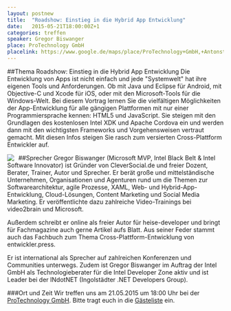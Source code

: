 ```yaml
---
layout: postnew
title:  "Roadshow: Einstieg in die Hybrid App Entwicklung"
date:   2015-05-21T18:00:00Z+1
categories: treffen
speaker: Gregor Biswanger
place: ProTechnology GmbH
placelink: https://www.google.de/maps/place/ProTechnology+GmbH,+Antonstra%C3%9Fe+3+a,+01097+Dresden,+Deutschland/@51.063974,13.745038,17z/data=!4m2!3m1!1s0x4709cf156d1ba0d7:0xb766407f50cfe2ad
---
```


##Thema
Roadshow: Einstieg in die Hybrid App Entwicklung
Die Entwicklung von Apps ist nicht einfach und jede "Systemwelt" hat ihre eigenen Tools und Anforderungen. Ob mit Java und Eclipse für Android, mit Objective-C und Xcode für iOS, oder mit den Microsoft-Tools für die Windows-Welt. Bei diesem Vortrag lernen Sie die vielfältigen Möglichkeiten der App-Entwicklung für alle gängigen Plattformen mit nur einer Programmiersprache kennen: HTML5 und JavaScript. Sie steigen mit den Grundlagen des kostenlosen Intel XDK und Apache Cordova ein und werden dann mit den wichtigsten Frameworks und Vorgehensweisen vertraut gemacht. Mit diesen Infos steigen Sie rasch zum versierten Cross-Plattform Entwickler auf.

##Sprecher
<img style="float: left; margin-right: 10px" src="http://webenliven-space.de/dotnetblog/themes/DarkBlog/gregor_biswanger.jpg">
Gregor Biswanger (Microsoft MVP, Intel Black Belt & Intel Software Innovator) ist Gründer von CleverSocial.de und freier Dozent, Berater, Trainer, Autor und Sprecher. Er berät große und mittelständische Unternehmen, Organisationen und Agenturen rund um die Themen zur Softwarearchitektur, agile Prozesse, XAML, Web- und Hybrid-App-Entwicklung, Cloud-Lösungen, Content Marketing und Social Media Marketing. Er veröffentlichte dazu zahlreiche Video-Trainings bei video2brain und Microsoft.

Außerdem schreibt er online als freier Autor für heise-developer und bringt für Fachmagazine auch gerne Artikel aufs Blatt. Aus seiner Feder stammt auch das Fachbuch zum Thema Cross-Plattform-Entwicklung von entwickler.press.

Er ist international als Sprecher auf zahlreichen Konferenzen und Communities unterwegs. Zudem ist Gregor Biswanger im Auftrag der Intel GmbH als Technologieberater für die Intel Developer Zone aktiv und ist Leader bei der INdotNET (Ingolstädter .NET Developers Group).

###Ort und Zeit
Wir treffen uns am 21.05.2015 um 18:00 Uhr bei der [ProTechnology GmbH](http://www.protechnology.de/). Bitte tragt euch in die [Gästeliste](https://www.xing.com/events/roadshow-einstieg-hybrid-app-entwicklung-1558094) ein.

